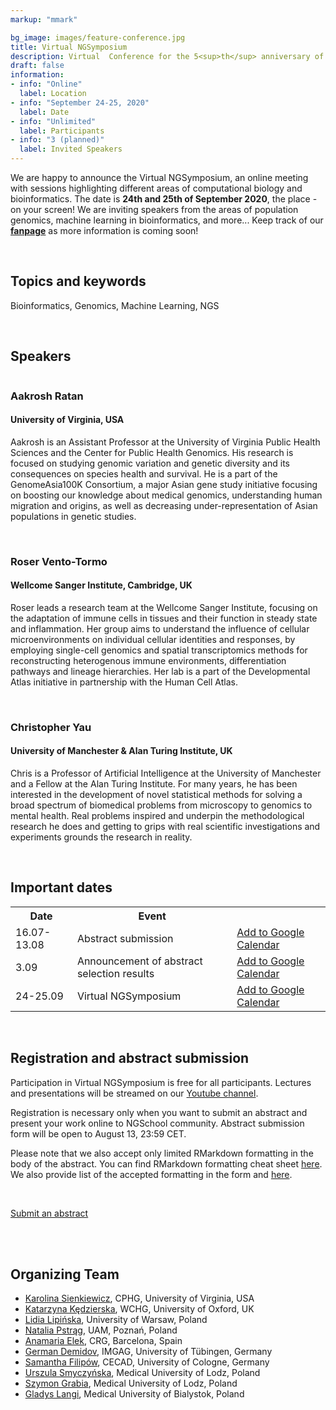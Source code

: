 ```yaml
---
markup: "mmark"

bg_image: images/feature-conference.jpg
title: Virtual NGSymposium
description: Virtual  Conference for the 5<sup>th</sup> anniversary of NGSchool
draft: false
information:
- info: "Online"
  label: Location
- info: "September 24-25, 2020"
  label: Date
- info: "Unlimited"
  label: Participants
- info: "3 (planned)"
  label: Invited Speakers
---
```


 
We are happy to announce the Virtual NGSymposium, an online meeting with sessions highlighting different areas of computational biology and bioinformatics. The date is **24th and 25th of September 2020**, the place - on your screen! We are inviting speakers from the areas of population genomics, machine learning in bioinformatics, and more... Keep track of our <a href="https://www.facebook.com/NGSchool.eu/" target="_blank"><b>fanpage</b></a> as more information is coming soon!

<br>  

## Topics and keywords
Bioinformatics, Genomics, Machine Learning, NGS

<br>

## Speakers

<div class="col-md-2">
	<img class="img-responsive w-100" src="../images/people/aakrosh-ratan-2.jpg" alt="">
</div>

### Aakrosh Ratan
#### University of Virginia, USA  
  
Aakrosh is an Assistant Professor at the University of Virginia Public Health Sciences and the Center for Public Health Genomics. His research is focused on  studying genomic variation and genetic diversity and its consequences on species health and survival. He is a part of the GenomeAsia100K Consortium, a major Asian gene study initiative focusing on boosting our knowledge about medical genomics, understanding human migration and origins, as well as decreasing under-representation of Asian populations in genetic studies.  

<br>

<div class="col-md-2">
	<img class="img-responsive w-100" src="../images/people/roser-vento-tormo.jpg" alt="">
</div>

### Roser Vento-Tormo
#### Wellcome Sanger Institute, Cambridge, UK  
    
Roser leads a research team at the Wellcome Sanger Institute, focusing on the adaptation of immune cells in tissues and their function in steady state and inflammation. Her group aims to understand the influence of cellular microenvironments on individual cellular identities and responses, by employing single-cell genomics and spatial transcriptomics methods for reconstructing heterogenous immune environments, differentiation pathways and lineage hierarchies. Her lab is a part of the Developmental Atlas initiative in partnership with the Human Cell Atlas.

<br>

<div class="col-md-2">
	<img class="img-responsive w-100" src="../images/people/chris-yau.jpg" alt="">
</div>

### Christopher Yau
#### University of Manchester & Alan Turing Institute, UK   
  
Chris is a Professor of Artificial Intelligence at the University of Manchester and a Fellow at the Alan Turing Institute. For many years, he has been interested in the development of novel statistical methods for solving a broad spectrum of biomedical problems from microscopy to genomics to mental health. Real problems inspired and underpin the methodological research he does and getting to grips with real scientific investigations and experiments grounds the research in reality. 

<br>

## Important dates
<div>
<table class="table table-bordered table-striped">
  <tr>
    <th>Date</th>
    <th>Event</th>
    <th></th>
  </tr>
   <tr>
    <td class="date-td">16.07-13.08 </td>
    <td>Abstract submission</td>
    <td>
      <a href="https://www.google.com/calendar/render?action=TEMPLATE&text=Virtual+NGSymposium%3A+Abstract+submission+deadline&dates=20200812T220000Z%2F20200813T215900Z" target="_blank" class="btn btn-primary">Add to Google Calendar<i class="far fa-calendar-plus"></i></a>
    </td>
  </tr>
  <tr>
    <td class="date-td">3.09</td>
    <td>Announcement of abstract selection results</td>
    <td>
      <a href="https://www.google.com/calendar/render?action=TEMPLATE&text=Virtual+NGSymposium%3A+Abstract+selection+results&dates=20200902T220000Z%2F20200903T215900Z" target="_blank" class="btn btn-primary">Add to Google Calendar<i class="far fa-calendar-plus"></i></a>
    </td>
  </tr>
  <tr>
    <td class="date-td">24-25.09</td>
    <td>Virtual NGSymposium</td>
    <td>
      <a href="https://www.google.com/calendar/render?action=TEMPLATE&text=Virtual+NGSymposium+2020&dates=20200924T110000Z%2F20200925T180000Z" target="_blank" class="btn btn-primary">Add to Google Calendar<i class="far fa-calendar-plus"></i></a>
    </td>
  </tr>
</table>
<br>
</div>

## Registration and abstract submission 

Participation in Virtual NGSymposium is free for all participants. Lectures and presentations will be streamed on our <a href="https://www.youtube.com/NGSchoolEU" target="_blank">Youtube channel</a>.

Registration is necessary only when you want to submit an abstract and present your work online to NGSchool community. Abstract submission form will be open to August 13, 23:59 CET.

Please note that we also accept only limited RMarkdown formatting in the body of the abstract. You can find RMarkdown formatting cheat sheet <a href="https://rstudio.com/wp-content/uploads/2015/02/rmarkdown-cheatsheet.pdf" target="_blank">here</a>. We also provide list of the accepted formatting in the form and  <a href="https://docs.google.com/document/d/15UJ3LQNgqNOH9sOfnzX8anF6BXZALTrKKIIlsyinpCY/edit?usp=sharing" target="_blank">here</a>.

<br>

<a href="https://forms.gle/DofDcZPCF9w5rrgE8" target="_blank" class="btn btn-success btn-lg btn-block" style="width: 40%; margin: 0 auto;">Submit an abstract <i class="fas fa-play"></i></a>

<br>


<!-- 
### Invited Speakers
##### [**Máire Ní Leathlobhair**](/people/maire-ni-leathlobhair/)  
Big Data Institute, University of Oxford, UK
<br>
Lecture title: ***Transmissible Cancer - A Long-Term Evolution Experiment***

### Keynote speaker
##### [**Aakrosh	Ratan**](/people/aakrosh-ratan/)
University of Virginia, USA  


##### ...and more coming soon!

<br>

## Scientific Advisory Board
To be announced soon. -->

<br> 

## Organizing Team
* [Karolina Sienkiewicz](/people/karolina-sienkiewicz), CPHG, University of Virginia, USA
* [Katarzyna Kędzierska](/people/katarzyna-kedzierska), WCHG, University of Oxford, UK
* [Lidia Lipińska](/people/lidia-lipinska), University of Warsaw, Poland
* [Natalia Pstrąg](/people/natalia-pstrag), UAM, Poznań, Poland
* [Anamaria Elek](/people/anamaria-elek), CRG, Barcelona, Spain
* [German Demidov](/people/german-demidov), IMGAG, University of Tübingen, Germany
* [Samantha Filipów](/people/samantha-filipow), CECAD, University of Cologne, Germany
* [Urszula Smyczyńska](/people/urszula-smyczynska), Medical University of Lodz, Poland
* [Szymon Grabia](/people/szymon-grabia), Medical University of Lodz, Poland
* [Gladys Langi](/people/gladys-langi), Medical University of Bialystok, Poland

<br>

<!-- ## Program
The conference will start at 3 PM on the 31<sup>st</sup> July (Friday) and will last till 1<sup>st</sup> August (Saturday) evening. We plan to invite 4-5 keynote speakers. The Scientific Committee will select about 20 abstracts for oral presentation. We will announce a detailed program in due course. -->
